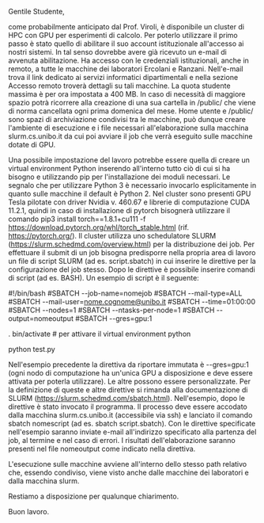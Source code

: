 Gentile Studente,

come probabilmente anticipato dal Prof. Viroli, è disponibile un cluster di HPC con GPU per esperimenti di calcolo.
Per poterlo utilizzare il primo passo è stato quello di abilitare il suo account istituzionale all'accesso ai nostri sistemi. In tal senso dovrebbe avere già ricevuto un e-mail di avvenuta abilitazione. Ha accesso con le credenziali istituzionali, anche in remoto, a tutte le macchine dei laboratori Ercolani e Ranzani. Nell'e-mail trova il link dedicato ai servizi informatici dipartimentali e nella sezione Accesso remoto troverà dettagli su tali macchine.
La quota studente massima è per ora impostata a 400 MB. In caso di necessità di maggiore spazio potrà ricorrere alla creazione di una sua cartella in /public/ che viene di norma cancellata ogni prima domenica del mese. Home utente e /public/ sono spazi di archiviazione condivisi tra le macchine, può dunque creare l'ambiente di esecuzione e i file necessari all'elaborazione sulla macchina slurm.cs.unibo.it da cui poi avviare il job che verrà eseguito sulle macchine dotate di GPU.

Una possibile impostazione del lavoro potrebbe essere quella di creare un virtual environment Python inserendo all'interno tutto ciò di cui si ha bisogno e utilizzando pip per l'installazione dei moduli necessari. Le segnalo che per utilizzare Python 3 è necessario invocarlo esplicitamente in quanto sulle macchine il default è Python 2. Nel cluster sono presenti GPU Tesla pilotate con driver Nvidia v. 460.67 e librerie di computazione CUDA 11.2.1, quindi in caso di installazione di pytorch bisognerà utilizzare il comando pip3 install torch==1.8.1+cu111 -f https://download.pytorch.org/whl/torch_stable.html (rif. https://pytorch.org/).
Il cluster utilizza uno schedulatore SLURM (https://slurm.schedmd.com/overview.html) per la distribuzione dei job. Per effettuare il submit di un job bisogna predisporre nella propria area di lavoro un file di script SLURM (ad es. script.sbatch) in cui inserire le direttive per la configurazione del job stesso. Dopo le direttive è possibile inserire comandi di script (ad es. BASH). Un esempio di script è il seguente:


#!/bin/bash
#SBATCH --job-name=nomejob
#SBATCH --mail-type=ALL
#SBATCH --mail-user=nome.cognome@unibo.it
#SBATCH --time=01:00:00
#SBATCH --nodes=1
#SBATCH --ntasks-per-node=1
#SBATCH --output=nomeoutput
#SBATCH --gres=gpu:1

. bin/activate  # per attivare il virtual environment python

python test.py


Nell'esempio precedente la direttiva da riportare immutata è --gres=gpu:1 (ogni nodo di computazione ha un'unica GPU a disposizione e deve essere attivata per poterla utilizzare). Le altre possono essere personalizzate. Per la definizione di queste e altre direttive si rimanda alla documentazione di SLURM (https://slurm.schedmd.com/sbatch.html). Nell'esempio, dopo le direttive è stato invocato il programma.
Il processo deve essere accodato dalla macchina slurm.cs.unibo.it (accessibile via ssh) e lanciato il comando sbatch nomescript (ad es. sbatch script.sbatch). Con le direttive specificate nell'esempio saranno inviate e-mail all'indirizzo specificato alla partenza del job, al termine e nel caso di errori. I risultati dell'elaborazione saranno presenti nel file nomeoutput come indicato nella direttiva.

L'esecuzione sulle macchine avviene all'interno dello stesso path relativo che, essendo condiviso, viene visto anche dalle macchine dei laboratori e dalla macchina slurm.

Restiamo a disposizione per qualunque chiarimento.

Buon lavoro.

